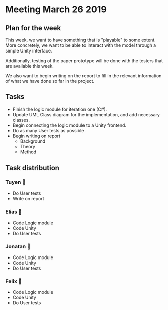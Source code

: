 # Meeting March 26 2019

## Plan for the week

This week, we want to have something that is "playable" to some extent. More concretely, we want to be able to interact with the model through a simple Unity interface.

Additionally, testing of the paper prototype will be done with the testers that are available this week.

We also want to begin writing on the report to fill in the relevant information of what we have done so far in the project.

## Tasks

- Finish the logic module for iteration one (C#).
- Update UML Class diagram for the implementation, and add necessary classes.
- Begin connecting the logic module to a Unity frontend.
- Do as many User tests as possible.
- Begin writing on report
  - Background
  - Theory
  - Method

## Task distribution

### Tuyen 🤩

- Do User tests
- Write on report

### Elias 🤪

- Code Logic module
- Code Unity
- Do User tests

### Jonatan 🥳

- Code Logic module
- Code Unity
- Do User tests

### Felix 🤔

- Code Logic module
- Code Unity
- Do User tests
